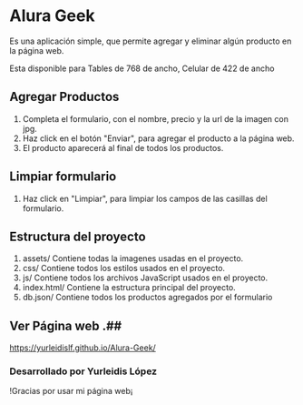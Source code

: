 # Alura Geek #

Es una aplicación simple, que permite agregar y eliminar algún producto en la página web.

Esta disponible para Tables de 768 de ancho, Celular de 422 de ancho

## Agregar Productos ##

1. Completa el formulario, con el nombre, precio y la url de la imagen con jpg.
2. Haz click en el botón "Enviar", para agregar el producto a la página web.
3. El producto aparecerá al final de todos los productos.

##  Limpiar formulario ## 

1. Haz click en "Limpiar", para limpiar los campos de las casillas del formulario.

## Estructura del proyecto ##

 1. assets/ Contiene todas la imagenes usadas en el proyecto.
 2. css/ Contiene todos los estilos usados en el proyecto.
 3. js/ Contiene todos los archivos JavaScript usados en el proyecto.
 4. index.html/ Contiene la estructura principal del proyecto.
 5. db.json/ Contiene todos los productos agregados por el formulario

##  Ver Página web .## 
https://yurleidislf.github.io/Alura-Geek/


### Desarrollado por Yurleidis López ###

!Gracias por usar mi página web¡ 

